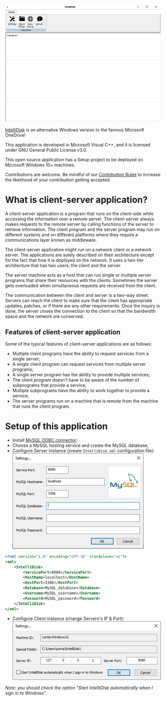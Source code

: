 ![IntelliDisk.png](IntelliDisk.png)

[IntelliDisk](https://www.moga.doctor/#intellidisk-top) is an alternative Windows version to the famous Microsoft OneDrive!

This application is developed in Microsoft Visual C++, and it is licensed under GNU General Public License v3.0.

This open source application has a Setup project to be deployed on Microsoft Windows 10+ machines.

Contributions are welcome. Be mindful of our [Contribution Rules](CONTRIBUTING.md) to increase the likelihood of your contribution getting accepted.

# What is client-server application?

A client-server application is a program that runs on the client-side while accessing the information over a remote server. The client-server always makes requests to the remote server by calling functions of the server to retrieve information. The client program and the server program may run on different systems and on different platforms where they require a communications layer known as middleware.

The client-server application might run on a network client or a network server. The applications are solely described on their architecture except for the fact that how it is deployed on the network. It uses a two-tier architecture that has two users; the client and the server.

The server machine acts as a host that can run single or multiple server programs that share their resources with the clients. Sometimes the server gets overloaded when simultaneous requests are received from the client.

The communication between the client and server is a two-way street. Servers can reach the client to make sure that the client has appropriate updates, patches, or if there are any other requirements. Once the inquiry is done, the server closes the connection to the client so that the bandwidth space and the network are conserved.

## Features of client-server application

Some of the typical features of client-server applications are as follows:
- Multiple client programs have the ability to request services from a single server;
- A single client program can request services from multiple server programs;
- A single server program has the ability to provide multiple services;
- The client program doesn’t have to be aware of the number of subprograms that provide a service;
- Multiple subprograms have the ability to work together to provide a service;
- The server programs run on a machine that is remote from the machine that runs the client program.

# Setup of this application

- Install  [MySQL ODBC connector](https://dev.mysql.com/downloads/connector/odbc/);
- Choose a MySQL hosting service and create the MySQL database;
- Configure Server instance (create `IntelliDisk.xml` configuration file):
![IntelliDisk-MySQL.png](IntelliDisk-MySQL.png)
```xml
<?xml version="1.0" encoding="UTF-16" standalone="no"?>
<xml>
    <IntelliDisk>
        <ServicePort>8080</ServicePort>
        <HostName>localhost</HostName>
        <HostPort>3306</HostPort>
        <Database>MySQL_database</Database>
        <Username>MySQL_username</Username>
        <Password>MySQL_password</Password>
    </IntelliDisk>
</xml>
```
- Configure Client instance (change Servers's IP & Port):
![IntelliDisk-Settings.png](IntelliDisk-Settings.png)

_Note: you should check the option "Start IntelliDisk automatically when I sign in to Windows"._
